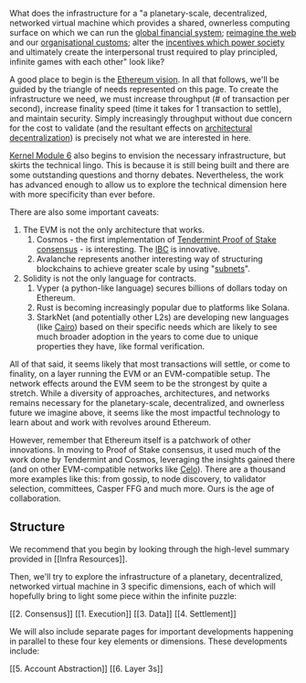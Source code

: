 What does the infrastructure for a "a planetary-scale, decentralized, networked virtual machine which provides a shared, ownerless computing surface on which we can run the [global financial system](https://www.kernel.community/en/learn/module-2/); [reimagine the web](https://www.kernel.community/en/learn/module-3) and our [organisational customs](https://www.kernel.community/en/learn/module-4); alter the [incentives which power society](https://www.kernel.community/en/learn/module-5) and ultimately create the interpersonal trust required to play principled, infinite games with each other" look like?

A good place to begin is the [Ethereum vision](https://ethereum.org/en/upgrades/vision/). In all that follows, we'll be guided by the triangle of needs represented on this page. To create the infrastructure we need, we must increase throughput (# of transaction per second), increase finality speed (time it takes for 1 transaction to settle), and maintain security. Simply increasingly throughput without due concern for the cost to validate (and the resultant effects on [architectural decentralization](https://medium.com/@VitalikButerin/the-meaning-of-decentralization-a0c92b76a274)) is precisely not what we are interested in here.

[Kernel Module 6](https://www.kernel.community/en/learn/module-6) also begins to envision the necessary infrastructure, but skirts the technical lingo. This is because it is still being built and there are some outstanding questions and thorny debates. Nevertheless, the work has advanced enough to allow us to explore the technical dimension here with more specificity than ever before.

There are also some important caveats:

1. The EVM is not the only architecture that works. 
	1. Cosmos - the first implementation of [Tendermint Proof of Stake consensus](https://blog.cosmos.network/tendermint-explained-bringing-bft-based-pos-to-the-public-blockchain-domain-f22e274a0fdb) - is interesting. The [IBC](https://tutorials.cosmos.network/academy/3-ibc/1-what-is-ibc.html) is innovative.
	2. Avalanche represents another interesting way of structuring blockchains to achieve greater scale by using "[subnets](https://docs.avax.network/subnets)".
2. Solidity is not the only language for contracts.
	1. Vyper (a python-like language) secures billions of dollars today on Ethereum.
	2. Rust is becoming increasingly popular due to platforms like Solana.
	3. StarkNet (and potentially other L2s) are developing new languages (like [Cairo](https://www.cairo-lang.org/docs/index.html)) based on their specific needs which are likely to see much broader adoption in the years to come due to unique properties they have, like formal verification.

All of that said, it seems likely that most transactions will settle, or come to finality, on a layer running the EVM or an EVM-compatible setup. The network effects around the EVM seem to be the strongest by quite a stretch. While a diversity of approaches, architectures, and networks remains necessary for the planetary-scale, decentralized, and ownerless future we imagine above, it seems like the most impactful technology to learn about and work with revolves around Ethereum.

However, remember that Ethereum itself is a patchwork of other innovations. In moving to Proof of Stake consensus, it used much of the work done by Tendermint and Cosmos, leveraging the insights gained there (and on other EVM-compatible networks like [Celo](https://blog.celo.org/the-next-chapter-introducing-celo-2-0-by-clabs-b535db54a564)). There are a thousand more examples like this: from gossip, to node discovery, to validator selection, committees, Casper FFG and much more. Ours is the age of collaboration.

## Structure

We recommend that you begin by looking through the high-level summary provided in [[Infra Resources]].

Then, we'll try to explore the infrastructure of a planetary, decentralized, networked virtual machine in 3 specific dimensions, each of which will hopefully bring to light some piece within the infinite puzzle:

[[2. Consensus]]
[[1. Execution]]
[[3. Data]]
[[4. Settlement]]

We will also include separate pages for important developments happening in parallel to these four key elements or dimensions. These developments include:

[[5. Account Abstraction]]
[[6. Layer 3s]]